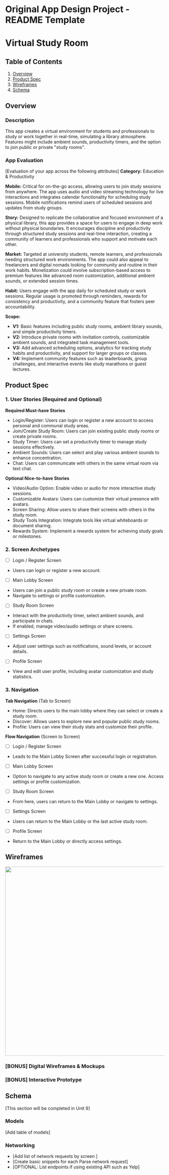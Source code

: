 Original App Design Project - README Template
===

# Virtual Study Room

## Table of Contents

1. [Overview](#Overview)
2. [Product Spec](#Product-Spec)
3. [Wireframes](#Wireframes)
4. [Schema](#Schema)

## Overview

### Description

This app creates a virtual environment for students and professionals to study or work together in real-time, simulating a library atmosphere. Features might include ambient sounds, productivity timers, and the option to join public or private "study rooms".

### App Evaluation

[Evaluation of your app across the following attributes]
**Category:** Education & Productivity

**Mobile:** Critical for on-the-go access, allowing users to join study sessions from anywhere. The app uses audio and video streaming technology for live interactions and integrates calendar functionality for scheduling study sessions. Mobile notifications remind users of scheduled sessions and updates from study groups.

**Story:** Designed to replicate the collaborative and focused environment of a physical library, this app provides a space for users to engage in deep work without physical boundaries. It encourages discipline and productivity through structured study sessions and real-time interaction, creating a community of learners and professionals who support and motivate each other.

**Market:** Targeted at university students, remote learners, and professionals needing structured work environments. The app could also appeal to freelancers and digital nomads looking for community and routine in their work habits. Monetization could involve subscription-based access to premium features like advanced room customization, additional ambient sounds, or extended session times.

**Habit:** Users engage with the app daily for scheduled study or work sessions. Regular usage is promoted through reminders, rewards for consistency and productivity, and a community feature that fosters peer accountability.

**Scope:** 
- **V1:** Basic features including public study rooms, ambient library sounds, and simple productivity timers.
- **V2:** Introduce private rooms with invitation controls, customizable ambient sounds, and integrated task management tools.
- **V3:** Add advanced scheduling options, analytics for tracking study habits and productivity, and support for larger groups or classes.
- **V4:** Implement community features such as leaderboards, group challenges, and interactive events like study marathons or guest lectures.

## Product Spec

### 1. User Stories (Required and Optional)

**Required Must-have Stories**

* Login/Register: Users can login or register a new account to access personal and communal study areas.
* Join/Create Study Room: Users can join existing public study rooms or create private rooms.
* Study Timer: Users can set a productivity timer to manage study sessions effectively.
* Ambient Sounds: Users can select and play various ambient sounds to enhance concentration.
* Chat: Users can communicate with others in the same virtual room via text chat.

**Optional Nice-to-have Stories**

* Video/Audio Option: Enable video or audio for more interactive study sessions.
* Customizable Avatars: Users can customize their virtual presence with avatars.
* Screen Sharing: Allow users to share their screens with others in the study room.
* Study Tools Integration: Integrate tools like virtual whiteboards or document sharing.
* Rewards System: Implement a rewards system for achieving study goals or milestones.

### 2. Screen Archetypes

- [ ] Login / Register Screen
* Users can login or register a new account.
- [ ] Main Lobby Screen
* Users can join a public study room or create a new private room.
* Navigate to settings or profile customization.
- [ ] Study Room Screen
* Interact with the productivity timer, select ambient sounds, and participate in chats.
* If enabled, manage video/audio settings or share screens.
- [ ] Settings Screen
* Adjust user settings such as notifications, sound levels, or account details.
- [ ] Profile Screen
* View and edit user profile, including avatar customization and study statistics.

### 3. Navigation

**Tab Navigation** (Tab to Screen)

* Home: Directs users to the main lobby where they can select or create a study room.
* Discover: Allows users to explore new and popular public study rooms.
* Profile: Users can view their study stats and customize their profile.

**Flow Navigation** (Screen to Screen)

- [ ] Login / Register Screen
* Leads to the Main Lobby Screen after successful login or registration.
- [ ] Main Lobby Screen
* Option to navigate to any active study room or create a new one.
Access settings or profile customization.
- [ ] Study Room Screen
* From here, users can return to the Main Lobby or navigate to settings.
- [ ] Settings Screen
* Users can return to the Main Lobby or the last active study room.
- [ ] Profile Screen
* Return to the Main Lobby or directly access settings.

## Wireframes

<img src="https://postimg.cc/189GGX6M" width=600>

### [BONUS] Digital Wireframes & Mockups

### [BONUS] Interactive Prototype

## Schema 

[This section will be completed in Unit 9]

### Models

[Add table of models]

### Networking

- [Add list of network requests by screen ]
- [Create basic snippets for each Parse network request]
- [OPTIONAL: List endpoints if using existing API such as Yelp]

